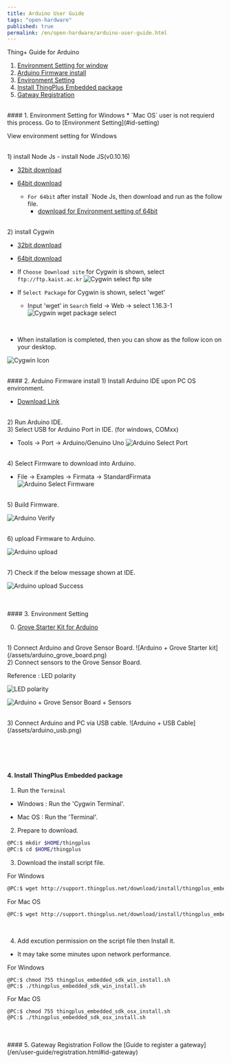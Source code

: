 ```yaml
---
title: Arduino User Guide
tags: "open-hardware"
published: true
permalink: /en/open-hardware/arduino-user-guide.html
---
```


Thing+ Guide for Arduino<br/>
<div id='win-setting'></div>

1. [Environment Setting for window](#win-setting)
2. [Arduino Firmware install](#id-firmware)
3. [Environment Setting](#id-setting)
4. [Install ThingPlus Embedded package](#id-package)
5. [Gatway Registration](#id-register)


<br/>
#### 1. Environment Setting for Windows 
* `Mac OS` user is not requierd this process. Go to [Environment Setting](#id-setting)

<p class="dwExpand"> View environment setting for Windows</p>

<br/>
1) install Node Js
- install Node JS(v0.10.16)

- <a href="https://nodejs.org/dist/v0.10.16/node-v0.10.16-x86.msi" target="_blank"> 32bit download</a>
- <a href="https://nodejs.org/dist/v0.10.16/x64/node-v0.10.16-x64.msi" target="_blank"> 64bit download</a>

  - `For 64bit` after install `Node Js, then download and run as the follow file.
     - <a href="http://support.thingplus.net/download/install/x86_64_env_set.bat" target="_blank"> download for Environment setting of 64bit </a>

<br/>
2) install Cygwin 

- <a href="https://cygwin.com/setup-x86.exe" target="_blank"> 32bit download</a>
- <a href="https://cygwin.com/setup-x86_64.exe" target="_blank"> 64bit download</a>

- If `Choose Download site` for Cygwin is shown, select `ftp://ftp.kaist.ac.kr`
![Cygwin select ftp site](/assets/cygwin_site_select.png)

- If `Select Package` for Cygwin is shown, select 'wget'

  - Input 'wget' in `Search` field -> Web -> select 1.16.3-1 
![Cygwin wget package select](/assets/cygwin_wget.png)

<br/>

- When installation is completed, then you can show as the follow icon on your desktop.

![Cygwin Icon](/assets/cygwin_icon.png)

<p class="dwExpand2"></p>
<div id='id-firmware'></div>
<br/>
#### 2. Arduino Firmware install
1) Install Arduino IDE upon PC OS environment.

   - <a href="https://www.arduino.cc/en/Main/Software" target="_blank">Download Link</a>

<br/>
2) Run Arduino IDE.


<br/>
3) Select USB for Arduino Port in IDE. (for windows, COMxx)

   - Tools -> Port -> Arduino/Genuino Uno
![Arduino Select Port](/assets/arduino_ide_select_port.png)

<br/>
4) Select Firmware to download into Arduino.

   - File -> Examples -> Firmata -> StandardFirmata
![Arduino Select Firmware](/assets/arduino_ide_select_firmare.png)

<br/>
5) Build Firmware.

![Arduino Verify](/assets/arduino_ide_verify.png)

<br/>
6) upload Firmware to Arduino.

![Arduino upload](/assets/arduino_ide_upload.png)

<br/>
7) Check if the below message shown at IDE.

![Arduino upload Success](/assets/arduino_ide_upload_done.png)


<div id='id-setting'></div>
<br/><br/>
#### 3. Environment Setting

0) <a href="http://www.seeedstudio.com/depot/Grove-Starter-Kit-for-Arduino-p-1855.html" target="_blank">Grove Starter Kit for Arduino</a>

<br/>
1) Connect Arduino and Grove Sensor Board.
![Arduino + Grove Starter kit](/assets/arduino_grove_board.png)

<br/>
2) Connect sensors to the Grove Sensor Board.<br/>

<p class="dwExpand"> Reference : LED polarity</p>

![LED polarity](/assets/led.png)

<div class="dwExpand2"></div>

![Arduino + Grove Sensor Board + Sensors](/assets/arduino_sensors.png)

<br/>
3) Connect Arduino and PC via USB cable.
![Arduino + USB Cable](/assets/arduino_usb.png)

<div id='id-package'></div>
<br/><br/>
<br/><br/>

#### 4. Install ThingPlus Embedded package
1) Run the `Terminal`

 - Windows : Run the 'Cygwin Terminal'.

 - Mac OS : Run the 'Terminal'.

2) Prepare to download.

```bash
@PC:$ mkdir $HOME/thingplus
@PC:$ cd $HOME/thingplus
```

3) Download the install script file.

<p class="dwExpand"> For Windows</p>

```bash
@PC:$ wget http://support.thingplus.net/download/install/thingplus_embedded_sdk_win_install.sh
```

<div class="dwExpand2"></div>

<p class="dwExpand"> For Mac OS</p>

```bash
@PC:$ wget http://support.thingplus.net/download/install/thingplus_embedded_sdk_osx_install.sh
```
<div class="dwExpand2"></div>
<br/>

4) Add excution permission on the script file then Install it.

- It may take some minutes upon network performance.

<p class="dwExpand"> For Windows</p>

```
@PC:$ chmod 755 thingplus_embedded_sdk_win_install.sh
@PC:$ ./thingplus_embedded_sdk_win_install.sh
```
<div class="dwExpand2"></div>

<p class="dwExpand"> For Mac OS</p>

```
@PC:$ chmod 755 thingplus_embedded_sdk_osx_install.sh
@PC:$ ./thingplus_embedded_sdk_osx_install.sh
```
<div class="dwExpand2"></div>

<div id='id-register'></div>
<br/><br/>
#### 5. Gateway Registration
Follow the [Guide to register a gateway](/en/user-guide/registration.html#id-gateway)

<div class='scrolltop'>
    <div class='scroll icon'><i class="fa fa-arrow-circle-up"></i></div>
</div> 
